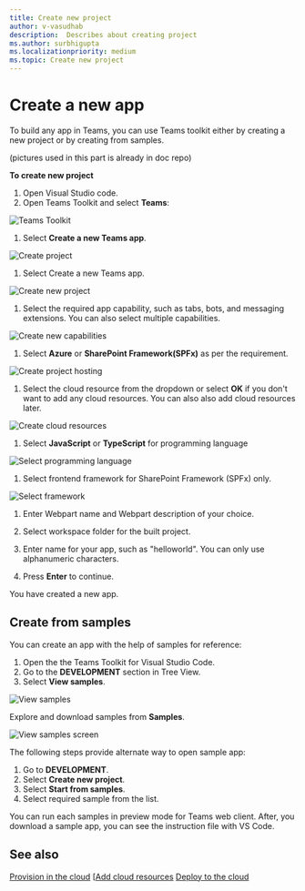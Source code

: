 ```yaml
---
title: Create new project
author: v-vasudhab
description:  Describes about creating project
ms.author: surbhigupta
ms.localizationpriority: medium
ms.topic: Create new project
---
```


# Create a new app

To build any app in Teams, you can use Teams toolkit either by creating a new project or by creating from samples.

(pictures used in this part is already in doc repo)

**To create new project**

1. Open Visual Studio code.
1. Open Teams Toolkit and select **Teams**:

![Teams Toolkit](~/assets/images/tools-and-sdks/teams-toolkit.png)

1. Select **Create a new Teams app**.

![Create project](~/assets/images/tools-and-sdks/create-project.png)

1. Select Create a new Teams app.

![Create new project](~/assets/images/tools-and-sdks/create-new-project-intro.png)

1. Select the required app capability, such as tabs, bots, and messaging extensions. You can also select multiple capabilities.

![Create new capabilities](~/assets/images/tools-and-sdks/create-project-capabilities.png)

1. Select **Azure** or **SharePoint Framework(SPFx)** as per the requirement.

![Create project hosting](~/assets/images/tools-and-sdks/create-project-hosting.png)

1. Select the cloud resource from the dropdown or select **OK** if you don't want to add any cloud resources. You can also also add cloud resources later.

![Create cloud resources](~/assets/images/tools-and-sdks/create-project-cloud-resources.png)

1. Select **JavaScript** or **TypeScript** for programming language

![Select programming language](~/assets/images/tools-and-sdks/create-project-programming-languages.png)

1. Select frontend framework for SharePoint Framework (SPFx) only.

![Select framework](~/assets/images/tools-and-sdks/spfx-which-framework.png)

1. Enter Webpart name and Webpart description of your choice.

1. Select workspace folder for the built project.
1. Enter name for your app, such as "helloworld". You can only use alphanumeric characters.
1. Press **Enter** to continue.

You have created a new app.

## Create from samples

You can create an app with the help of samples for reference:

1. Open the the Teams Toolkit for Visual Studio Code.
1. Go to the **DEVELOPMENT** section in Tree View.
1. Select **View samples**.

![View samples](~/assets/images/tools-and-sdks/view-sampels.png)

Explore and download samples from **Samples**.

![View samples screen](~/assets/images/tools-and-sdks/view-sampels_screen.png)

The following steps provide alternate way to open sample app:

1. Go to **DEVELOPMENT**.
1. Select **Create new project**.
1. Select **Start from samples**.
1. Select required sample from the list.

You can run each samples in preview mode for Teams web client. After, you download a sample app, you can see the instruction file with VS Code.

## See also

[Provision in the cloud](provision-in-the-cloud.md)
[[Add cloud resources](add-cloud-resources.md)
[Deploy to the cloud](deploy-to-the-cloud.md)